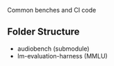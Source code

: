 Common benches and CI code

## Folder Structure
- audiobench (submodule)
- lm-evaluation-harness (MMLU)
